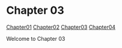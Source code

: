 <!DOCTYPE html>
<html lang="en">
<head>
    <meta charset="UTF-8">
    <title>Chapter 03</title>
</head>
<body>

<h1>Chapter 03</h1>

<div id="nav">
    <a href="Chapter01.html" class="button">Chapter01</a>
    <a href="Chapter02.html" class="button">Chapter02</a>
    <a href="Chapter03.html" class="button">Chapter03</a>
    <a href="Chapter04.html" class="button">Chapter04</a>
</div>

<p>Welcome to Chapter 03</p>

</body>
</html>

